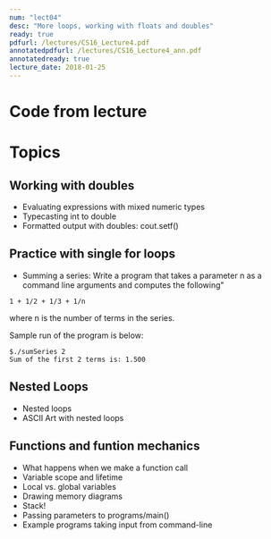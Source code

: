```yaml
---
num: "lect04"
desc: "More loops, working with floats and doubles"
ready: true
pdfurl: /lectures/CS16_Lecture4.pdf
annotatedpdfurl: /lectures/CS16_Lecture4_ann.pdf
annotatedready: true
lecture_date: 2018-01-25
---
```


# Code from lecture

# Topics

## Working with doubles
* Evaluating expressions with mixed numeric types
* Typecasting int to double 
* Formatted output with doubles: cout.setf()

## Practice with single for loops
* Summing a series: Write a program that takes a parameter n as a command line arguments and computes the following" 

```
1 + 1/2 + 1/3 + 1/n
```
where n is the number of terms in the series.

Sample run of the program is below:

```
$./sumSeries 2
Sum of the first 2 terms is: 1.500
```


## Nested Loops
* Nested loops
* ASCII Art with nested loops

## Functions and funtion mechanics

* What happens when we make a function call
* Variable scope and lifetime
* Local vs. global variables
* Drawing memory diagrams
* Stack!
* Passing parameters to programs/main()
* Example programs taking input from command-line
